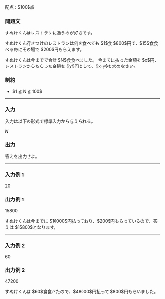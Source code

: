 
<div>

<span>

<span>

<p>
配点 : $100$点
</p>

<div>

<section>

### **問題文**

<p>
すぬけくんはレストランに通うのが好きです。
</p>

<p>
すぬけくん行きつけのレストランは何を食べても $1$食 $800$円で、$15$食食べる毎にその場で $200$円もらえます。
</p>

<p>
すぬけくんは今までで合計 $N$食食べました。
今までに払った金額を $x$円、レストランからもらった金額を $y$円として、$x-y$を求めなさい。
</p>

</section>

</div>

<div>

<section>

### **制約**

<ul>

<li>
$1 ≦ N ≦ 100$
</li>

</ul>

</section>

</div>

---

<div>

<div>

<section>

### **入力**

<p>
入力は以下の形式で標準入力から与えられる。
</p>

<div>

$N$
</div>

</section>

</div>

<div>

<section>

### **出力**

<p>
答えを出力せよ。
</p>

</section>

</div>

</div>

---

<div>

<section>

### **入力例 1**

<div>

20

</div>

</section>

</div>

<div>

<section>

### **出力例 1**

<div>

15800

</div>

<p>
すぬけくんは今までに $16000$円払っており、$200$円もらっているので、答えは $15800$となります。
</p>

</section>

</div>

---

<div>

<section>

### **入力例 2**

<div>

60

</div>

</section>

</div>

<div>

<section>

### **出力例 2**

<div>

47200

</div>

<p>
すぬけくんは $60$食食べたので、$48000$円払って $800$円もらいました。
</p>

</section>

</div>

</span>

</span>

</div>
